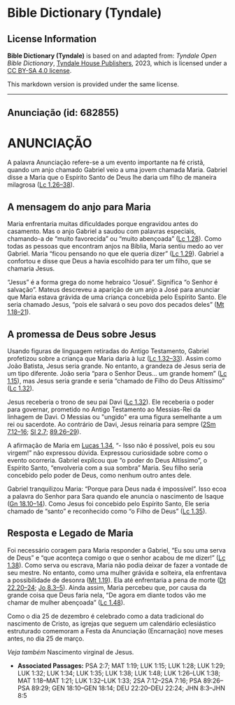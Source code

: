 # Bible Dictionary (Tyndale)

## License Information

**Bible Dictionary (Tyndale)** is based on and adapted from: _Tyndale Open Bible Dictionary_, [Tyndale House Publishers](https://tyndaleopenresources.com/), 2023, which is licensed under a [CC BY-SA 4.0 license](https://creativecommons.org/licenses/by-sa/4.0/legalcode.en).

This markdown version is provided under the same license.



--------------------------------

## Anunciação (id: 682855)

ANUNCIAÇÃO
==========

A palavra Anunciação refere\-se a um evento importante na fé cristã, quando um anjo chamado Gabriel veio a uma jovem chamada Maria. Gabriel disse a Maria que o Espírito Santo de Deus lhe daria um filho de maneira milagrosa ([Lc 1\.26–38](https://ref.ly/Luke1:26-Luke1:38)).

A mensagem do anjo para Maria
-----------------------------

Maria enfrentaria muitas dificuldades porque engravidou antes do casamento. Mas o anjo Gabriel a saudou com palavras especiais, chamando\-a de “muito favorecida” ou “muito abençoada” ([Lc 1\.28](https://ref.ly/Luke1:28)). Como todas as pessoas que encontram anjos na Bíblia, Maria sentiu medo ao ver Gabriel. Maria “ficou pensando no que ele queria dizer” ([Lc 1\.29](https://ref.ly/Luke1:29)). Gabriel a confortou e disse que Deus a havia escolhido para ter um filho, que se chamaria Jesus.

“Jesus” é a forma grega do nome hebraico “Josué”. Significa “o Senhor é salvação”. Mateus descreveu a aparição de um anjo a José para anunciar que Maria estava grávida de uma criança concebida pelo Espírito Santo. Ele seria chamado Jesus, “pois ele salvará o seu povo dos pecados deles” ([Mt 1\.18–21](https://ref.ly/Matt1:18-Matt1:21)).

A promessa de Deus sobre Jesus
------------------------------

Usando figuras de linguagem retiradas do Antigo Testamento, Gabriel profetizou sobre a criança que Maria daria à luz ([Lc 1\.32–33](https://ref.ly/Luke1:32-Luke1:33)). Assim como João Batista, Jesus seria grande. No entanto, a grandeza de Jesus seria de um tipo diferente. João seria “para o Senhor Deus... um grande homem” ([Lc 1\.15](https://ref.ly/Luke1:15)), mas Jesus seria grande e seria “chamado de Filho do Deus Altíssimo” ([Lc 1\.32](https://ref.ly/Luke1:32)).

Jesus receberia o trono de seu pai Davi ([Lc 1\.32](https://ref.ly/Luke1:32)). Ele receberia o poder para governar, prometido no Antigo Testamento ao Messias\-Rei da linhagem de Davi. O Messias ou "ungido" era uma figura semelhante a um rei ou sacerdote. Ao contrário de Davi, Jesus reinaria para sempre ([2Sm 7\.12–16](https://ref.ly/2Sam7:12-2Sam7:16); [Sl 2\.7](https://ref.ly/Ps2:7); [89\.26–29](https://ref.ly/Ps89:26-Ps89:29)).

A afirmação de Maria em [Lucas 1\.34](https://ref.ly/Luke1:34), “\- Isso não é possível, pois eu sou virgem!” não expressou dúvida. Expressou curiosidade sobre como o evento ocorreria. Gabriel explicou que “o poder do Deus Altíssimo”, o Espírito Santo, “envolveria com a sua sombra” Maria. Seu filho seria concebido pelo poder de Deus, como nenhum outro antes dele.

Gabriel tranquilizou Maria: “Porque para Deus nada é impossível”. Isso ecoa a palavra do Senhor para Sara quando ele anuncia o nascimento de Isaque ([Gn 18\.10–14](https://ref.ly/Gen18:10-Gen18:14)). Como Jesus foi concebido pelo Espírito Santo, Ele seria chamado de “santo” e reconhecido como “o Filho de Deus” ([Lc 1\.35](https://ref.ly/Luke1:35)).

Resposta e Legado de Maria
--------------------------

Foi necessário coragem para Maria responder a Gabriel, “Eu sou uma serva de Deus” e “que aconteça comigo o que o senhor acabou de me dizer!” ([Lc 1\.38](https://ref.ly/Luke1:38)). Como serva ou escrava, Maria não podia deixar de fazer a vontade de seu mestre. No entanto, como uma mulher grávida e solteira, ela enfrentava a possibilidade de desonra ([Mt 1\.19](https://ref.ly/Matt1:19)). Ela até enfrentaria a pena de morte ([Dt 22\.20–24](https://ref.ly/Deut22:20-Deut22:24); [Jo 8\.3–5](https://ref.ly/John8:3-John8:5)). Ainda assim, Maria percebeu que, por causa da grande coisa que Deus faria nela, “De agora em diante todos vão me chamar de mulher abençoada” ([Lc 1\.48](https://ref.ly/Luke1:48)).

Como o dia 25 de dezembro é celebrado como a data tradicional do nascimento de Cristo, as igrejas que seguem um calendário eclesiástico estruturado comemoram a Festa da Anunciação (Encarnação) nove meses antes, no dia 25 de março.

*Veja também* Nascimento virginal de Jesus.

* **Associated Passages:** PSA 2:7; MAT 1:19; LUK 1:15; LUK 1:28; LUK 1:29; LUK 1:32; LUK 1:34; LUK 1:35; LUK 1:38; LUK 1:48; LUK 1:26–LUK 1:38; MAT 1:18–MAT 1:21; LUK 1:32–LUK 1:33; 2SA 7:12–2SA 7:16; PSA 89:26–PSA 89:29; GEN 18:10–GEN 18:14; DEU 22:20–DEU 22:24; JHN 8:3–JHN 8:5

